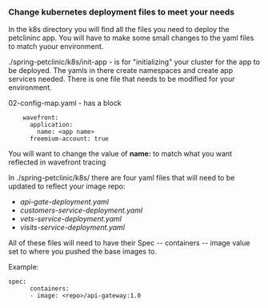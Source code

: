 ### Change kubernetes deployment files to meet your needs

In the k8s directory you will find all the files you need to deploy the petclininc app. You will have to make some small changes to the yaml files to match yuour environment. 

./spring-petclinic/k8s/init-app - is for "initializing" your cluster for the app to be deployed. The yamls in there create namespaces and create app services needed. There is one file that needs to be modified for your environment.

02-config-map.yaml - has a block 

```
    wavefront:
      application:
        name: <app name>
      freemium-account: true
```
You will want to change the value of **name:** to match what you want reflected in wavefront tracing

In ./spring-petclinic/k8s/ there are four yaml files that will need to be updated to reflect your image repo: 

- *api-gate-deployment.yaml*
- *customers-service-deployment.yaml* 
- *vets-service-deployment.yaml*
- *visits-service-deployment.yaml* 

All of these files will need to have their Spec -- containers -- image value set to where you pushed the base images to. 

Example:

```
spec:
      containers:
      - image: <repo>/api-gateway:1.0
```

